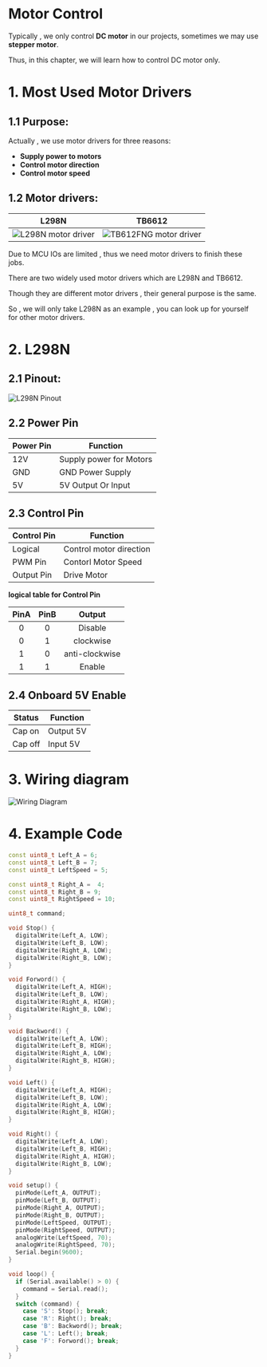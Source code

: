 # Motor Control
Typically , we only control **DC motor** in our projects, sometimes we may use **stepper motor**.

Thus, in this chapter, we will learn how to control DC motor only.
# 1. Most Used Motor Drivers
## 1.1 Purpose:
Actually , we use motor drivers for three reasons:
- **Supply power to motors**
- **Control motor direction**
- **Control motor speed**
## 1.2 Motor drivers:

|L298N|TB6612|
|----|----|
|![L298N motor driver](pics/demoPics/8-1L298N.png)|![TB612FNG motor driver](pics/deomPics/../demoPics/8-2TB6612.png)|

Due to MCU IOs are limited , thus we need motor drivers to finish these jobs.

There are two widely used motor drivers which are L298N and TB6612.

Though they are different motor drivers , their general purpose is the same.

So , we will only take L298N as an example , you can look up for yourself for other motor drivers.

# 2. L298N
## 2.1 Pinout:
![L298N Pinout](pics/demoPics/8-3L298NPinout.jpg)

## 2.2 **Power Pin**

|Power Pin|Function|
|----|----|
|12V|Supply power for Motors|
|GND|GND Power Supply|
|5V|5V Output Or Input|

## 2.3 **Control Pin**

|Control Pin|Function|
|----|----|
|Logical|Control motor direction|
|PWM Pin|Contorl Motor Speed|
|Output Pin|Drive Motor|

 **logical table for Control Pin**

|PinA|PinB|Output|
|:----:|:----:|:----:|
|0|0|Disable|
|0|1|clockwise|
|1|0|anti-clockwise|
|1|1|Enable|


## 2.4 **Onboard 5V Enable**

|Status|Function|
|----|----|
|Cap on|Output 5V|
|Cap off|Input 5V|

# 3. Wiring diagram
![Wiring Diagram](pics/demoPics/8-4WiringDiagram.png)

# 4. Example Code
```cpp
const uint8_t Left_A = 6;
const uint8_t Left_B = 7;
const uint8_t LeftSpeed = 5;

const uint8_t Right_A =  4;
const uint8_t Right_B = 9;
const uint8_t RightSpeed = 10;

uint8_t command;

void Stop() {
  digitalWrite(Left_A, LOW);
  digitalWrite(Left_B, LOW);
  digitalWrite(Right_A, LOW);
  digitalWrite(Right_B, LOW);
}

void Forword() {
  digitalWrite(Left_A, HIGH);
  digitalWrite(Left_B, LOW);
  digitalWrite(Right_A, HIGH);
  digitalWrite(Right_B, LOW);
}

void Backword() {
  digitalWrite(Left_A, LOW);
  digitalWrite(Left_B, HIGH);
  digitalWrite(Right_A, LOW);
  digitalWrite(Right_B, HIGH);
}

void Left() {
  digitalWrite(Left_A, HIGH);
  digitalWrite(Left_B, LOW);
  digitalWrite(Right_A, LOW);
  digitalWrite(Right_B, HIGH);
}

void Right() {
  digitalWrite(Left_A, LOW);
  digitalWrite(Left_B, HIGH);
  digitalWrite(Right_A, HIGH);
  digitalWrite(Right_B, LOW);
}

void setup() {
  pinMode(Left_A, OUTPUT);
  pinMode(Left_B, OUTPUT);
  pinMode(Right_A, OUTPUT);
  pinMode(Right_B, OUTPUT);
  pinMode(LeftSpeed, OUTPUT);
  pinMode(RightSpeed, OUTPUT);
  analogWrite(LeftSpeed, 70);
  analogWrite(RightSpeed, 70);
  Serial.begin(9600);
}

void loop() {
  if (Serial.available() > 0) {
    command = Serial.read();
  }
  switch (command) {
    case 'S': Stop(); break;
    case 'R': Right(); break;
    case 'B': Backword(); break;
    case 'L': Left(); break;
    case 'F': Forword(); break;
  }
}
```
